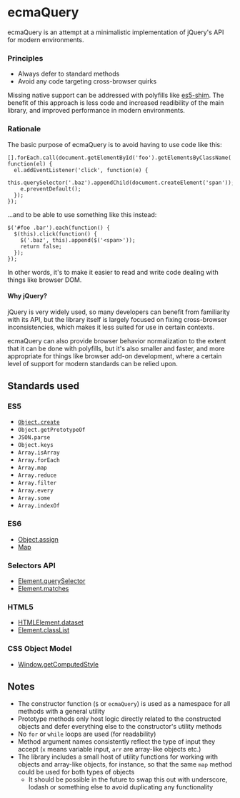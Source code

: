 # ecmaQuery

ecmaQuery is an attempt at a minimalistic implementation of jQuery's API for
modern environments.

### Principles

  * Always defer to standard methods
  * Avoid any code targeting cross-browser quirks

Missing native support can be addressed with polyfills like
[es5-shim](https://github.com/es-shims/es5-shim). The benefit of this
approach is less code and increased readibility of the main library,
and improved performance in modern environments.

### Rationale

The basic purpose of ecmaQuery is to avoid having to use code like this:

```
[].forEach.call(document.getElementById('foo').getElementsByClassName('bar'), function(el) {
  el.addEventListener('click', function(e) {
    this.querySelector('.baz').appendChild(document.createElement('span'));
    e.preventDefault();
  });
});
```

…and to be able to use something like this instead:

```
$('#foo .bar').each(function() {
  $(this).click(function() {
    $('.baz', this).append($('<span>'));
    return false;
  });
});
```

In other words, it's to make it easier to read and write code dealing with
things like browser DOM.

#### Why jQuery?

jQuery is very widely used, so many developers can benefit from familiarity
with its API, but the library itself is largely focused on fixing cross-browser
inconsistencies, which makes it less suited for use in certain contexts.

ecmaQuery can also provide browser behavior normalization to the extent
that it can be done with polyfills, but it's also smaller and faster,
and more appropriate for things like browser add-on development, where a
certain level of support for modern standards can be relied upon.

## Standards used

### ES5

  * [`Object.create`](https://developer.mozilla.org/en-US/docs/Web/JavaScript/Reference/Global_Objects/Object/create)
  * `Object.getPrototypeOf`
  * `JSON.parse`
  * `Object.keys`
  * `Array.isArray`
  * `Array.forEach`
  * `Array.map`
  * `Array.reduce`
  * `Array.filter`
  * `Array.every`
  * `Array.some`
  * `Array.indexOf`

### ES6

  * [Object.assign](http://people.mozilla.org/~jorendorff/es6-draft.html#sec-19.1.2.1)
  * [Map](https://people.mozilla.org/~jorendorff/es6-draft.html#sec-map-constructor)

### Selectors API

  * [Element.querySelector](https://developer.mozilla.org/en-US/docs/Web/API/Element.querySelector)
  * [Element.matches](https://developer.mozilla.org/en-US/docs/Web/API/Element.matches)

### HTML5

  * [HTMLElement.dataset](https://developer.mozilla.org/en-US/docs/Web/API/HTMLElement.dataset)
  * [Element.classList](https://developer.mozilla.org/en-US/docs/Web/API/Element.classList)

### CSS Object Model

  * [Window.getComputedStyle](http://dev.w3.org/csswg/cssom/#dom-window-getcomputedstyle)

## Notes

  * The constructor function (`$` or `ecmaQuery`) is used as a namespace for all 
    methods with a general utility
  * Prototype methods only host logic directly related to the constructed objects
    and defer everything else to the constructor's utility methods
  * No `for` or `while` loops are used (for readability)
  * Method argument names consistently reflect the type of input they accept
    (`x` means variable input, `arr` are array-like objects etc.)
  * The library includes a small host of utility functions for working with
    objects and array-like objects, for instance, so that the same `map` method
    could be used for both types of objects
    * It should be possible in the future to swap this out with underscore, lodash
      or something else to avoid duplicating any functionality

